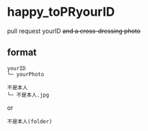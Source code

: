 # happy_toPRyourID
pull request yourID ~~and a cross-dressing photo~~

## format
```
yourID
└─ yourPhoto
```

```
不是本人
└─ 不是本人.jpg
```
or
```
不是本人(folder)
```
